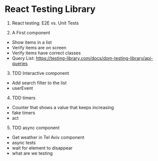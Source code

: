# React Testing Library

1. React testing: E2E vs. Unit Tests

2. A First component
  - Show items in a list
  - Verify items are on screen
  - Verify items have correct classes
  - Query List:
    https://testing-library.com/docs/dom-testing-library/api-queries

3. TDD Interactive component
  - Add search filter to the list
  - userEvent

4. TDD timers
  - Counter that shows a value that keeps increasing
  - fake timers
  - act

5. TDD async component
  - Get weather in Tel Aviv component
  - async tests
  - wait for element to disappear
  - what are we testing

